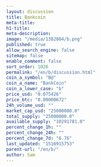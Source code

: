 ```yaml
---
layout: discussion
title: Bankcoin
meta-title: 
h1-title: 
meta-description: 
image: "/media/1382804/b.png"
published: true
allow_search_engine: false
sitemap: false
enable_comment: false
sort_order: 1026
permalink: "/en/b/discussion.html"
coin_a_symbol: "B@"
coin_a_name: "BankCoin"
coin_a_lower_case: "b"
price_usd: "0.075426"
price_btc: "0.00000672"
24h_volume_usd: ""
market_cap_usd: "25000000.0"
total_supply: "25000000.0"
available_supply: "10291781.0"
percent_change_1h: ""
percent_change_24h: ""
percent_change_7d: "6.76"
last_updated: "1516915753"
parent-url: "/en/b/"
author: Sam
---
```



